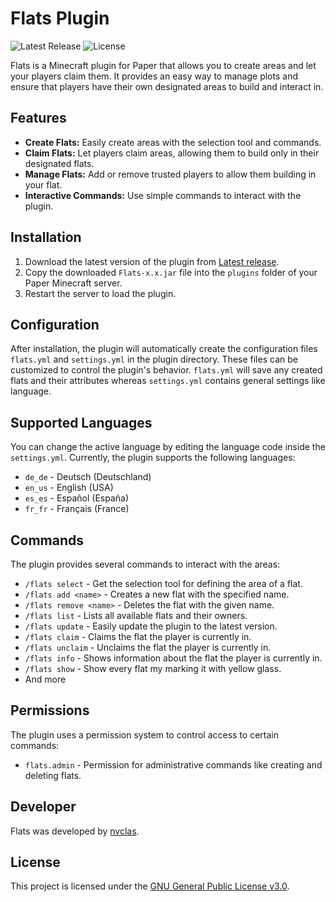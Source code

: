# Flats Plugin

![Latest Release](https://img.shields.io/github/v/release/nvclas/Flats)
![License](https://img.shields.io/github/license/nvclas/Flats)

Flats is a Minecraft plugin for Paper that allows you to create areas and let your players claim them. It provides an
easy way to manage plots and ensure that players have their own designated areas to build and interact in.

## Features

- **Create Flats:** Easily create areas with the selection tool and commands.
- **Claim Flats:** Let players claim areas, allowing them to build only in their designated flats.
- **Manage Flats:** Add or remove trusted players to allow them building in your flat.
- **Interactive Commands:** Use simple commands to interact with the plugin.

## Installation

1. Download the latest version of the plugin from [Latest release](https://github.com/nvclas/Flats/releases/latest).
2. Copy the downloaded `Flats-x.x.jar` file into the `plugins` folder of your Paper Minecraft server.
3. Restart the server to load the plugin.

## Configuration

After installation, the plugin will automatically create the configuration files `flats.yml` and `settings.yml` in the
plugin directory. These files can be customized to control the plugin's behavior. `flats.yml` will save any created
flats and their attributes whereas `settings.yml` contains general settings like language.

## Supported Languages

You can change the active language by editing the language code inside the `settings.yml`.
Currently, the plugin supports the following languages:

- `de_de` - Deutsch (Deutschland)
- `en_us` - English (USA)
- `es_es` - Español (España)
- `fr_fr` - Français (France)

## Commands

The plugin provides several commands to interact with the areas:

- `/flats select` - Get the selection tool for defining the area of a flat.
- `/flats add <name>` - Creates a new flat with the specified name.
- `/flats remove <name>` - Deletes the flat with the given name.
- `/flats list` - Lists all available flats and their owners.
- `/flats update` - Easily update the plugin to the latest version.
- `/flats claim` - Claims the flat the player is currently in.
- `/flats unclaim` - Unclaims the flat the player is currently in.
- `/flats info` - Shows information about the flat the player is currently in.
- `/flats show` - Show every flat my marking it with yellow glass.
- And more

## Permissions

The plugin uses a permission system to control access to certain commands:

- `flats.admin` - Permission for administrative commands like creating and deleting flats.

## Developer

Flats was developed by [nvclas](https://github.com/nvclas).

## License

This project is licensed under the [GNU General Public License v3.0](https://github.com/nvclas/Flats/blob/main/LICENSE).
